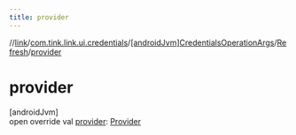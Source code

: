 ```yaml
---
title: provider
---
```

//[link](../../../../index.html)/[com.tink.link.ui.credentials](../../index.html)/[[androidJvm]CredentialsOperationArgs](../index.html)/[Refresh](index.html)/[provider](provider.html)



# provider



[androidJvm]\
open override val [provider](provider.html): [Provider](../../../com.tink.model.provider/[android-jvm]-provider/index.html)




